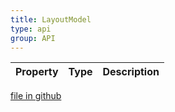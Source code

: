 ```yaml
---
title: LayoutModel
type: api
group: API
---
```



Property|Type|Description
---|---|---

[file in github](https://github.com/qgrid/ng2/core/layout.model.d.ts)
